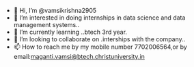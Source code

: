 - 👋 Hi, I’m @vamsikrishna2905
- 👀 I’m interested in doing internships in data science and data management systems..
- 🌱 I’m currently learning ..btech 3rd year.
- 💞️ I’m looking to collaborate on .interships with the company..
- 📫 How to reach me by my mobile number 7702006564,or by email:maganti.vamsi@btech.christuniversity.in

<!---
vamsikrishna2905/vamsikrishna2905 is a ✨ special ✨ repository because its `README.md` (this file) appears on your GitHub profile.
You can click the Preview link to take a look at your changes.
--->

